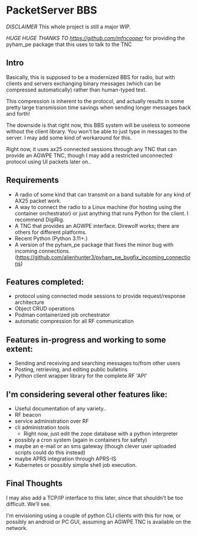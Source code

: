 # PacketServer BBS

*DISCLAIMER* This whole project is still a major WIP.

*HUGE HUGE THANKS TO https://github.com/mfncooper* for providing the pyham_pe package 
that this uses to talk to the TNC

## Intro

Basically, this is supposed to be a modernized BBS for radio,
but with clients and servers exchanging binary messages 
(which can be compressed automatically) rather than human-typed text.

This compression is inherent to the protocol, and actually results in 
some pretty large transmission time savings when sending longer
messages back and forth!

The downside is that right now, this BBS system will be useless to someone
without the client library. You won't be able to just type in messages to the server.
I may add some kind of workaround for this.

Right now, it uses ax25 connected sessions through any TNC that can 
provide an AGWPE TNC, though I may add a restricted unconnected protocol using 
UI packets later on..

## Requirements

- A radio of some kind that can transmit on a band suitable for any kind of AX25 packet work.
- A way to connect the radio to a Linux machine (for hosting using the container orchestrator) or just anything that runs Python for the client. I recommend DigiRig.
- A TNC that provides an AGWPE interface. Direwolf works; there are others for different platforms.
- Recent Python (Python 3.11+.)
- A version of the pyham_pe package that fixes the minor bug with incoming connections. (https://github.com/alienhunter3/pyham_pe_bugfix_incoming_connections)


## Features completed:

- protocol using connected mode sessions to provide request/response architecture
- Object CRUD operations
- Podman containerized job orchestrator
- automatic compression for all RF communication

## Features in-progress and working to some extent:

- Sending and receiving and searching messages to/from other users
- Posting, retrieving, and editing public bulletins
- Python client wrapper library for the complete RF 'API'

## I'm considering several other features like:

- Useful documentation of any variety..
- RF beacon
- service administration over RF
- cli administration tools
  - Right now, just edit the zope database with a python interpreter
- possibly a cron system (again in containers for safety)
- maybe an e-mail or an sms gateway (though clever user uploaded scripts could do this instead)
- maybe APRS integration through APRS-IS
- Kubernetes or possibly simple shell job execution.

## Final Thoughts

I may also add a TCP/IP interface to this later, since that shouldn't be too difficult. We'll see.

I'm envisioning using a couple of python CLI clients with this for now, or possibly an android or 
PC GUI, assuming an AGWPE TNC is available on the network.
